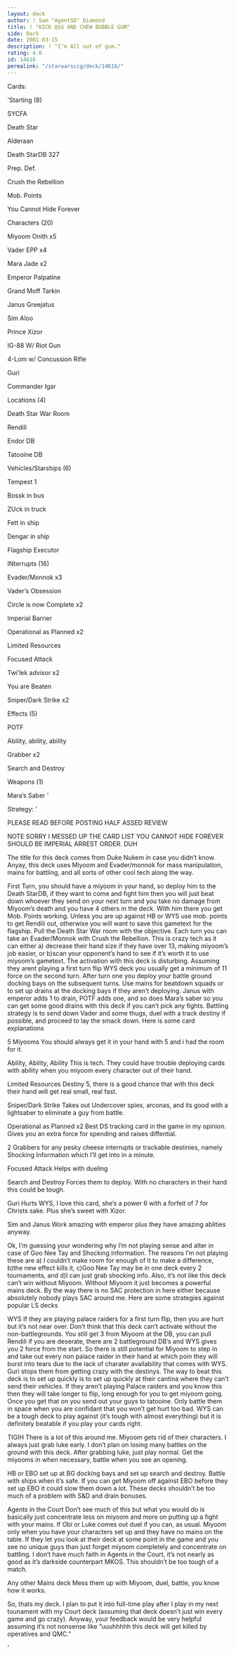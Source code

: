 ```yaml
---
layout: deck
author: ! Sam "AgentSD" Diamond
title: ! "KICK @$$ AND CHEW BUBBLE GUM"
side: Dark
date: 2001-03-15
description: ! "I’m All out of gum."
rating: 4.0
id: 14616
permalink: "/starwarsccg/deck/14616/"
---
```

Cards: 

'Starting (8)

SYCFA

Death Star

Alderaan

Death StarDB 327

Prep. Def.

Crush the Rebellion

Mob. Points

You Cannot Hide Forever


Characters (20)

Miyoom Onith x5

Vader EPP x4

Mara Jade x2

Emperor Palpatine

Grand Moff Tarkin

Janus Greejatus

Sim Aloo

Prince Xizor

IG-88 W/ Riot Gun

4-Lom w/ Concussion Rifle

Guri

Commander Igar


Locations (4)

Death Star War Room

Rendili

Endor DB

Tatooine DB


Vehicles/Starships (6)

Tempest 1

Bossk in bus

ZUck in truck

Fett in ship

Dengar in ship

Flagship Executor


INterrupts (16)

Evader/Monnok x3

Vader’s Obsession 

Circle is now Complete x2

Imperial Barrier

Operational as Planned x2

Limited Resources

Focused Attack

Twi’lek advisor x2

You are Beaten

Sniper/Dark Strike x2


Effects (5)

POTF

Ability, ability, ability

Grabber x2

Search and Destroy


Weapons (1)

Mara’s Saber '

Strategy: '

PLEASE READ BEFORE POSTING HALF ASSED REVIEW


NOTE SORRY I MESSED UP THE CARD LIST  YOU CANNOT HIDE FOREVER SHOULD BE IMPERIAL ARREST ORDER. DUH


The title for this deck comes from Duke Nukem in case you didn’t know.  Anyay, this deck uses Miyoom and Evader/monnok for mass manipulation, mains for battling, and all sorts of other cool tech along the way.


First Turn, you should have a miyoom in your hand, so deploy him to the Death StarDB, if they want to come and fight him then you will just beat down whoever they send on your next turn and you take no damage from Miyoom’s death and you have 4 others in the deck.  With him there you get Mob. Points working.  Unless you are up against HB or WYS use mob. points to get Rendili out, otherwise you will want to save this gametext for the flagship.  Pull the Death Star War room with the objective.  Each turn you can take an Evader/Monnok with Crush the Rebellion.  This is crazy tech as it can either a) decrease their hand size if they have over 13, making miyoom’s job easier, or b)scan your opponent’s hand to see if it’s worth it to use miyoom’s gametext.  The activation with this deck is disturbing.  Assuming they arent playing a first turn flip WYS deck you usually get a minimum of 11 force on the second turn.  After turn one you deploy your battle ground docking bays on the subsequent turns.  Use mains for beatdown squads or to set up drains at the docking bays if they aren’t deploying.  Janus with emperor adds 1 to drain, POTF adds one, and so does Mara’s saber so you can get some good drains with this deck if you can’t pick any fights.  Battling strategy is to send down Vader and some thugs, duel with a track destiny if possible, and proceed to lay the smack down.  Here is some card explanations


5 Miyooms You should always get it in your hand with 5 and i had the room for it.


Ability, Ability, Ability This is tech.  They could have trouble deploying cards with ability when you miyoom every character out of their hand.


Limited Resources Destiny 5, there is a good chance that with this deck their hand will get real small, real fast.


Sniper/Dark Strike Takes out Undercover spies, arconas, and its good with a lightsaber to eliminate a guy from battle.


Operational as Planned x2 Best DS tracking card in the game in my opinion.  Gives you an extra force for spending and raises diffential.


2 Grabbers for any pesky cheese interrupts or trackable destinies, namely Shocking Information which I’ll get into in a minute.


Focused Attack Helps with dueling


Search and Destroy Forces them to deploy.  With no characters in their hand this could be tough.  


Guri Hurts WYS, I love this card, she’s a power 6 with a forfeit of 7 for Christs sake.  Plus she’s sweet with Xizor.


Sim and Janus Work amazing with emperor plus they have amazing ablities anyway.


Ok, I’m guessing your wondering why I’m not playing sense and alter in case of Goo Nee Tay and Shocking Information.  The reasons I’m not playing these are a) I couldn’t make room for enough of it to make a difference, b)the new effect kills it, c)Goo Nee Tay may be in one deck every 2 tournaments, and d)I can just grab shocking info.  Also, it’s not like this deck can’t win without Miyoom.  Without Miyoom it just becomes a powerful mains deck.  By the way there is no SAC protection in here either because absolutely nobody plays SAC around me.  Here are some strategies against popular LS decks


WYS If they are playing palace raiders for a first turn flip, then you are hurt but it’s not near over.  Don’t think that this deck can’t activate without the non-battlegrounds.  You still get 3 from Miyoom at the DB, you can pull Rendili if you are deserate, there are 2 battleground DB’s and WYS gives you 2 force from the start.  So there is still potential for Miyoom to step in and take out every non palace raider in their hand at which poin they will burst into tears due to the lack of charater availability that comes with WYS.  Guri stops them from getting crazy with the destinys.  The way to beat this deck is to set up quickly is to set up quickly at their cantina where they can’t send their vehicles.  If they aren’t playing Palace raiders and you know this then they will take longer to flip, long enough for you to get miyoom going.  Once you get that on you send out your guys to tatooine.  Only battle them in space when you are confidant that you won’t get hurt too bad.  WYS can be a tough deck to play against (it’s tough with almost everything) but it is definitely beatable if you play your cards right.


TIGIH There is a lot of this around me.  Miyoom gets rid of their characters.  I always just grab luke early.  I don’t plan on losing many battles on the ground with this deck.  After grabbing luke, just play normal.  Get the miyooms in when necessary, battle when you see an opening.  


HB or EBO set up at BG docking bays and set up search and destroy.  Battle with ships when it’s safe.  If you can get Miyoom off against EBO before they set up EBO it could slow them down a lot.  These decks shouldn’t be too much of a problem with S&D and drain bonuses.


Agents in the Court Don’t see much of this but what you would do is basically just concentrate less on miyoom and more on putting up a fight with your mains.  If Obi or Luke comes out duel if you can, as usual.  Miyoom only when you have your characters set up and they have no mains on the table.  If they let you look at their deck at some point in the game and you see no unique guys than just forget miyoom completely and concentrate on battling.  I don’t have much faith in Agents in the Court, it’s not nearly as good as it’s darkside counterpart MKOS.  This shouldn’t be too tough of a match.


Any other Mains deck Mess them up with Miyoom, duel, battle, you know how it works. 


So, thats my deck.  I plan to put it into full-time play after I play in my next tounament with my Court deck (assuming that deck doesn’t just win every game and go crazy).  Anyway, your feedback would be very helpful assuming it’s not nonsense like ”uuuhhhhh this deck will get killed by operatives and QMC.”        


'
